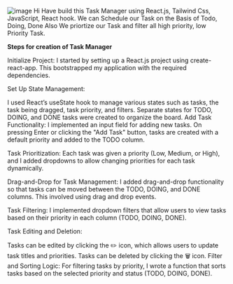 ![image](https://github.com/user-attachments/assets/f993254e-4ccc-4a24-9daf-390d2882f2c1)
Hi Have build this Task Manager using React.js, Tailwind Css, JavaScript, React hook. We can Schedule our Task on the Basis of Todo, Doing, Done
Also We priortize our Task and filter all high priority, low Priority Task.

**Steps for creation of Task Manager**

Initialize Project: I started by setting up a React.js project using create-react-app. This bootstrapped my application with the required dependencies.

Set Up State Management:

I used React’s useState hook to manage various states such as tasks, the task being dragged, task priority, and filters.
Separate states for TODO, DOING, and DONE tasks were created to organize the board.
Add Task Functionality: I implemented an input field for adding new tasks. On pressing Enter or clicking the "Add Task" button, tasks are created with a default priority and added to the TODO column.

Task Prioritization: Each task was given a priority (Low, Medium, or High), and I added dropdowns to allow changing priorities for each task dynamically.

Drag-and-Drop for Task Management: I added drag-and-drop functionality so that tasks can be moved between the TODO, DOING, and DONE columns. This involved using drag and drop events.

Task Filtering: I implemented dropdown filters that allow users to view tasks based on their priority in each column (TODO, DOING, DONE).

Task Editing and Deletion:

Tasks can be edited by clicking the ✏️ icon, which allows users to update task titles and priorities.
Tasks can be deleted by clicking the 🗑️ icon.
Filter and Sorting Logic: For filtering tasks by priority, I wrote a function that sorts tasks based on the selected priority and status (TODO, DOING, DONE).
